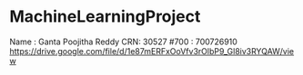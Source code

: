 # MachineLearningProject

Name : Ganta Poojitha Reddy
CRN: 30527
#700 : 700726910
https://drive.google.com/file/d/1e87mERFxOoVfv3rOlbP9_Gl8iv3RYQAW/view
